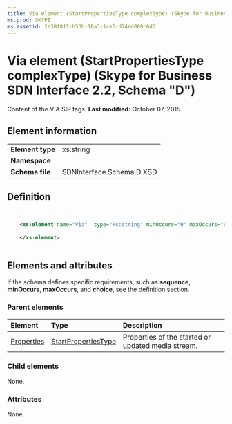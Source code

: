 ```yaml
---
title: Via element (StartPropertiesType complexType) (Skype for Business SDN Interface 2.2, Schema "D")
ms.prod: SKYPE
ms.assetid: 2e38f811-b53b-18a3-1ce5-d74ed889c6d3
---
```



# Via element (StartPropertiesType complexType) (Skype for Business SDN Interface 2.2, Schema "D")
Content of the VIA SIP tags. 
 **Last modified:** October 07, 2015
  
    
    


## Element information


|||
|:-----|:-----|
|**Element type**|xs:string |
|**Namespace**||
|**Schema file**|SDNInterface.Schema.D.XSD |
   

## Definition


```XML


    <xs:element name="Via"  type="xs:string" minOccurs="0" maxOccurs="unbounded">
    
    </xs:element>
  
```


## Elements and attributes

If the schema defines specific requirements, such as **sequence**, **minOccurs**, **maxOccurs**, and **choice**, see the definition section. 
  
    
    

### Parent elements



|**Element**|**Type**|**Description**|
|:-----|:-----|:-----|
| [Properties](properties-element-startorupdatetype-complextype.md)| [StartPropertiesType](startpropertiestype-complextype.md)|Properties of the started or updated media stream. |
   

### Child elements

None. 
  
    
    

### Attributes

None. 
  
    
    

